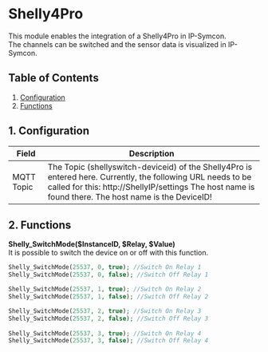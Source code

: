 # Shelly4Pro
   This module enables the integration of a Shelly4Pro in IP-Symcon.\
   The channels can be switched and the sensor data is visualized in IP-Symcon.   
    
   ## Table of Contents
   1. [Configuration](#1-configuration)
   2. [Functions](#2-functions)
   
   ## 1. Configuration
   
   Field        | Description
   ------------ | -------------
   MQTT Topic   | The Topic (shellyswitch-deviceid) of the Shelly4Pro is entered here. Currently, the following URL needs to be called for this: http://ShellyIP/settings The host name is found there. The host name is the DeviceID!
   
   ## 2. Functions
   
   **Shelly_SwitchMode($InstanceID, $Relay, $Value)**\
   It is possible to switch the device on or off with this function.
   ```php
   Shelly_SwitchMode(25537, 0, true); //Switch On Relay 1
   Shelly_SwitchMode(25537, 0, false); //Switch Off Relay 1
   
   Shelly_SwitchMode(25537, 1, true); //Switch On Relay 2
   Shelly_SwitchMode(25537, 1, false); //Switch Off Relay 2
   
   Shelly_SwitchMode(25537, 2, true); //Switch On Relay 3
   Shelly_SwitchMode(25537, 2, false); //Switch Off Relay 3
      
   Shelly_SwitchMode(25537, 3, true); //Switch On Relay 4
   Shelly_SwitchMode(25537, 3, false); //Switch Off Relay 4
   ```